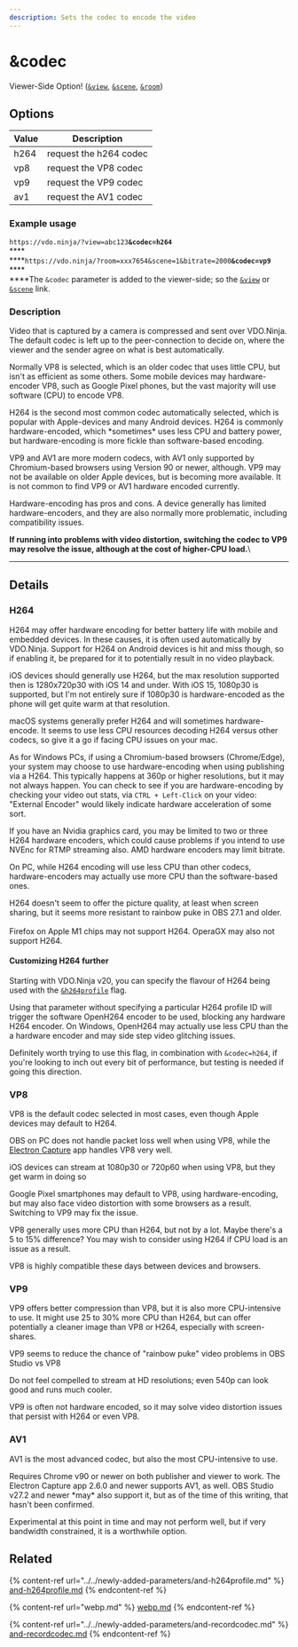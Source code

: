```yaml
---
description: Sets the codec to encode the video
---
```


# \&codec

Viewer-Side Option! ([`&view`](view.md), [`&scene`](scene.md), [`&room`](../../general-settings/room.md))

## Options

| Value | Description             |
| ----- | ----------------------- |
| h264  | request the h264 codec  |
| vp8   | request the VP8 codec   |
| vp9   | request the VP9 codec   |
| av1   | request the AV1 codec   |

### Example usage

`https://vdo.ninja/?view=abc123`**`&codec=h264`**\
****\
****`https://vdo.ninja/?room=xxx7654&scene=1&bitrate=2000`**`&codec=vp9`**\
****\
****The `&codec` parameter is added to the viewer-side; so the [`&view`](view.md) or [`&scene`](scene.md) link.

### **Description**

Video that is captured by a camera is compressed and sent over VDO.Ninja. The default codec is left up to the peer-connection to decide on, where the viewer and the sender agree on what is best automatically.

Normally VP8 is selected, which is an older codec that uses little CPU, but isn't as efficient as some others. Some mobile devices may hardware-encoder VP8, such as Google Pixel phones, but the vast majority will use software (CPU) to encode VP8.

H264 is the second most common codec automatically selected, which is popular with Apple-devices and many Android devices. H264 is commonly hardware-encoded, which \*sometimes\* uses less CPU and battery power, but hardware-encoding is more fickle than software-based encoding.

VP9 and AV1 are more modern codecs, with AV1 only supported by Chromium-based browsers using Version 90 or newer, although. VP9 may not be available on older Apple devices, but is becoming more available. It is not common to find VP9 or AV1 hardware encoded currently.

Hardware-encoding has pros and cons. A device generally has limited hardware-encoders, and they are also normally more problematic, including compatibility issues.

**If running into problems with video distortion, switching the codec to VP9 may resolve the issue, although at the cost of higher-CPU load.**\
****

## Details

### **H264**

H264 may offer hardware encoding for better battery life with mobile and embedded devices. In these causes, it is often used automatically by VDO.Ninja. Support for H264 on Android devices is hit and miss though, so if enabling it, be prepared for it to potentially result in no video playback.

iOS devices should generally use H264, but the max resolution supported then is 1280x720p30 with iOS 14 and under. With iOS 15, 1080p30 is supported, but I'm not entirely sure if 1080p30 is hardware-encoded as the phone will get quite warm at that resolution.

macOS systems generally prefer H264 and will sometimes hardware-encode. It seems to use less CPU resources decoding H264 versus other codecs, so give it a go if facing CPU issues on your mac.

As for Windows PCs, if using a Chromium-based browsers (Chrome/Edge), your system may choose to use hardware-encoding when using publishing via a H264. This typically happens at 360p or higher resolutions, but it may not always happen. You can check to see if you are hardware-encoding by checking your video out stats, via `CTRL + Left-Click` on your video: "External Encoder" would likely indicate hardware acceleration of some sort.

If you have an Nvidia graphics card, you may be limited to two or three H264 hardware encoders, which could cause problems if you intend to use NVEnc for RTMP streaming also. AMD hardware encoders may limit bitrate.

On PC, while H264 encoding will use less CPU than other codecs, hardware-encoders may actually use more CPU than the software-based ones.&#x20;

H264 doesn't seem to offer the picture quality, at least when screen sharing, but it seems more resistant to rainbow puke in OBS 27.1 and older. \
\
Firefox on Apple M1 chips may not support H264. OperaGX may also not support H264.

#### Customizing H264 further

Starting with VDO.Ninja v20, you can specify the flavour of H264 being used with the [`&h264profile`](../../newly-added-parameters/and-h264profile.md) flag.

Using that parameter without specifying a particular H264 profile ID will trigger the software OpenH264 encoder to be used, blocking any hardware H264 encoder. On Windows, OpenH264 may actually use less CPU than the a hardware encoder and may side step video glitching issues.&#x20;

Definitely worth trying to use this flag, in combination with `&codec=h264`, if you're looking to inch out every bit of performance, but testing is needed if going this direction.

### **VP8**

VP8 is the default codec selected in most cases, even though Apple devices may default to H264.&#x20;

OBS on PC does not handle packet loss well when using VP8, while the [Electron Capture](https://github.com/steveseguin/electroncapture) app handles VP8 very well.

iOS devices can stream at 1080p30 or 720p60 when using VP8, but they get warm in doing so

Google Pixel smartphones may default to VP8, using hardware-encoding, but may also face video distortion with some browsers as a result. Switching to VP9 may fix the issue.

VP8 generally uses more CPU than H264, but not by a lot. Maybe there's a 5 to 15% difference? You may wish to consider using H264 if CPU load is an issue as a result.

VP8 is highly compatible these days between devices and browsers.

### **VP9**

VP9 offers better compression than VP8, but it is also more CPU-intensive to use. It might use 25 to 30% more CPU than H264, but can offer potentially a cleaner image than VP8 or H264, especially with screen-shares.

VP9 seems to reduce the chance of "rainbow puke" video problems in OBS Studio vs VP8

Do not feel compelled to stream at HD resolutions; even 540p can look good and runs much cooler.

VP9 is often not hardware encoded, so it may solve video distortion issues that persist with H264 or even VP8.

### **AV1**

AV1 is the most advanced codec, but also the most CPU-intensive to use.

Requires Chrome v90 or newer on both publisher and viewer to work. The Electron Capture app 2.6.0 and newer supports AV1, as well. OBS Studio v27.2 and newer \*may\* also support it, but as of the time of this writing, that hasn't been confirmed.

Experimental at this point in time and may not perform well, but if very bandwidth constrained, it is a worthwhile option.

## Related

{% content-ref url="../../newly-added-parameters/and-h264profile.md" %}
[and-h264profile.md](../../newly-added-parameters/and-h264profile.md)
{% endcontent-ref %}

{% content-ref url="webp.md" %}
[webp.md](webp.md)
{% endcontent-ref %}

{% content-ref url="../../newly-added-parameters/and-recordcodec.md" %}
[and-recordcodec.md](../../newly-added-parameters/and-recordcodec.md)
{% endcontent-ref %}
